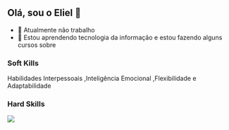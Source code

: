 ## Olá, sou o Eliel 👋

- 🔭 Atualmente não trabalho
- 🌱 Estou aprendendo tecnologia da informação e estou fazendo alguns cursos sobre 

### Soft Kills

Habilidades Interpessoais ,Inteligência Emocional ,Flexibilidade e Adaptabilidade

### Hard Skills

<div style = "display:inline_block;">
<img src = "https://github.com/user-attachments/assets/83835645-5a83-4baf-b468-c8d672d16036"
